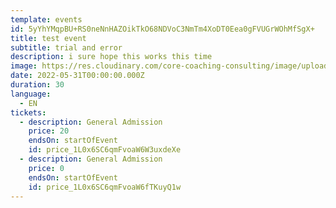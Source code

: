 ```yaml
---
template: events
id: 5yYhYMqpBU+RS0neNnHAZOikTkO68NDVoC3NmTm4XoDT0Eea0gFVUGrWOhMfSgX+
title: test event
subtitle: trial and error
description: i sure hope this works this time
image: https://res.cloudinary.com/core-coaching-consulting/image/upload/v1648312183/really_fast_ways_to_slow_down_fafekb.jpg
date: 2022-05-31T00:00:00.000Z
duration: 30
language:
  - EN
tickets:
  - description: General Admission
    price: 20
    endsOn: startOfEvent
    id: price_1L0x6SC6qmFvoaW6W3uxdeXe
  - description: General Admission
    price: 0
    endsOn: startOfEvent
    id: price_1L0x6SC6qmFvoaW6fTKuyQ1w
---
```

